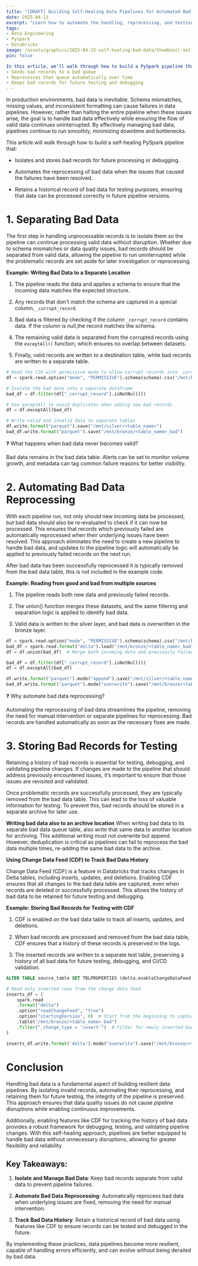 ```yaml
---
title: "[DRAFT] Building Self-Healing Data Pipelines for Automated Bad Data Handling and Testing"
date: 2025-04-13
excerpt: "Learn how to automate the handling, reprocessing, and testing of bad data in PySpark pipelines, ensuring robust data workflows."
tags:
- Data Engineering
- Pyspark
- Databricks
image: /assets/graphics/2025-04-15-self-healing-bad-data/thumbnail-self-healing-bad-data.png
pin: false

In this article, we'll walk through how to build a PySpark pipeline that:
- Sends bad records to a bad queue
- Reprocesses that queue automatically over time
- Keeps bad records for future testing and debugging
---
```

In production environments, bad data is inevitable. Schema mismatches, missing values, and inconsistent formatting can cause failures in data pipelines. However, rather than halting the entire pipeline when these issues arise, the goal is to handle bad data effectively while ensuring the flow of valid data continues uninterrupted. By effectively managing bad data, pipelines continue to run smoothly, minimizing downtime and bottlenecks.

This article will walk through how to build a self-healing PySpark pipeline that:
- Isolates and stores bad records for future processing or debugging.

- Automates the reprocessing of bad data when the issues that caused the failures have been resolved.

- Retains a historical record of bad data for testing purposes, ensuring that data can be processed correctly in future pipeline versions.

# **1. Separating Bad Data**
The first step in handling unprocessable records is to isolate them so the pipeline can continue processing valid data without disruption. Whether due to schema mismatches or data quality issues, bad records should be separated from valid data, allowing the pipeline to run uninterrupted while the problematic records are set aside for later investigation or reprocessing.

**Example: Writing Bad Data to a Separate Location**
1. The pipeline reads the data and applies a schema to ensure that the incoming data matches the expected structure.

2. Any records that don't match the schema are captured in a special column, `_corrupt_record`.

3. Bad data is filtered by checking if the column `_corrupt_record` contains data. If the column is null,the record matches the schema.

4. The remaining valid data is separated from the corrupted records using the `exceptAll()` function, which ensures no overlap between datasets.

5. Finally, valid records are written to a destination table, while bad records are written to a separate table.

```python
# Read the CSV with permissive mode to allow corrupt records into _corrupt_record
df = spark.read.option("mode", "PERMISSIVE").schema(schema).csv("/mnt/bronze/data_source/csv_file.csv")

# Isolate the bad data into a separate dataframe
bad_df = df.filter(df["_corrupt_record"].isNotNull())

# Use exceptAll to avoid duplicates when adding new bad records
df = df.exceptAll(bad_df)

# Write valid and invalid data to separate tables
df.write.format("parquet").save("/mnt/silver/<table_name>")
bad_df.write.format("parquet").save("/mnt/bronze/<table_name>_bad")
```

❓ What happens when bad data never becomes valid?

Bad data remains in the bad data table. Alerts can be set to monitor volume growth, and metadata can tag common failure reasons for better visibility.

# 2. Automating Bad Data Reprocessing
With each pipeline run, not only should new incoming data be processed, but bad data should also be re-evaluated to check if it can now be processed. This ensures that records which previously failed are automatically reprocessed when their underlying issues have been resolved. This approach eliminates the need to create a new pipeline to handle bad data, and updates to the pipeline logic will automatically be applied to previously failed records on the next run.

After bad data has been successfully reprocessed it is typically removed from the bad data table, this is not included in the example code.

**Example: Reading from good and bad from multiple sources**
1. The pipeline reads both new data and previously failed records.

2. The union() function merges these datasets, and the same filtering and separation logic is applied to identify bad data.

3. Valid data is written to the silver layer, and bad data is overwritten in the bronze layer.

```python
df = spark.read.option("mode", "PERMISSIVE").schema(schema).csv("/mnt/bronze/data_source/csv_file.csv")
bad_df = spark.read.format("delta").load("/mnt/bronze/<table_name>_bad")  # Process _corrupt_record column for consistency
df = df.union(bad_df)  # Merge both incoming data and previously failed data

bad_df = df.filter(df["_corrupt_record"].isNotNull())
df = df.exceptAll(bad_df)

df.write.format("parquet").mode("append").save("/mnt/silver/<table_name>")           # Append valid data to the silver layer
bad_df.write.format("parquet").mode("overwrite").save("/mnt/bronze/<table_name>_bad") # Overwrite bad data in the bronze layer
```

❓ Why automate bad data reprocessing?

Automating the reprocessing of bad data streamlines the pipeline, removing the need for manual intervention or separate pipelines for reprocessing. Bad records are handled automatically as soon as the necessary fixes are made.

# 3. Storing Bad Records for Testing

Retaining a history of bad records is essential for testing, debugging, and validating pipeline changes. If changes are made to the pipeline that should address previously encountered issues, it’s important to ensure that those issues are revisited and validated.

Once problematic records are successfully processed, they are typically removed from the bad data table. This can lead to the loss of valuable information for testing. To prevent this, bad records should be stored in a separate archive for later use.

**Writing bad data also to an archive location**
When writing bad data to its separate bad data queue table, also write that same data to another location for archiving. This additional writing must not overwrite but append. However, deduplication is critical as pipelines can fail to reprocess the bad data multiple times, re-adding the same bad data to the archive.

**Using Change Data Feed (CDF) to Track Bad Data History**

Change Data Feed (CDF) is a feature in Databricks that tracks changes in Delta tables, including inserts, updates, and deletions. Enabling CDF ensures that all changes to the bad data table are captured, even when records are deleted or successfully processed. This allows the history of bad data to be retained for future testing and debugging.

**Example: Storing Bad Records for Testing with CDF**

1. CDF is enabled on the bad data table to track all inserts, updates, and deletions.

2. When bad records are processed and removed from the bad data table, CDF ensures that a history of these records is preserved in the logs.

3. The inserted records are written to a separate test table, preserving a history of all bad data for future testing, debugging, and CI/CD validation.

```sql
ALTER TABLE source_table SET TBLPROPERTIES (delta.enableChangeDataFeed = true)
```

```python
# Read only inserted rows from the change data feed
inserts_df = (
    spark.read
    .format("delta")
    .option("readChangeFeed", "true")
    .option("startingVersion", 0)  # Start from the beginning to capture all inserts or track version yourself
    .table("/mnt/bronze/<table_name>_bad")
    .filter("_change_type = 'insert'")  # Filter for newly inserted bad records
)

inserts_df.write.format('delta').mode("overwrite").save("/mnt/bronze/<table_name>_test")
```

# Conclusion
Handling bad data is a fundamental aspect of building resilient data pipelines. By isolating invalid records, automating their reprocessing, and retaining them for future testing, the integrity of the pipeline is preserved. This approach ensures that data quality issues do not cause pipeline disruptions while enabling continuous improvements.

Additionally, enabling features like CDF for tracking the history of bad data provides a robust framework for debugging, testing, and validating pipeline changes. With this self-healing approach, pipelines are better equipped to handle bad data without unnecessary disruptions, allowing for greater flexibility and reliability.

## Key Takeaways:
1. **Isolate and Manage Bad Data**: Keep bad records separate from valid data to prevent pipeline failures.

2. **Automate Bad Data Reprocessing**: Automatically reprocess bad data when underlying issues are fixed, removing the need for manual intervention.

3. **Track Bad Data History**: Retain a historical record of bad data using features like CDF to ensure records can be tested and debugged in the future.

By implementing these practices, data pipelines become more resilient, capable of handling errors efficiently, and can evolve without being derailed by bad data.